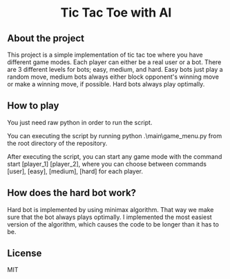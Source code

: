 <h1 align="center">
Tic Tac Toe with AI
</h1>

<h2> 
About the project
</h2>

<p>
This project is a simple implementation of tic tac toe where you have different game modes. Each player can either be a real user or a bot. There are 3 different levels for bots; easy, medium, and hard. Easy bots just play a random move, medium bots always either block opponent's winning move or make a winning move, if possible. Hard bots always play optimally.
</p>

<h2>
How to play
</h2>

<p>
You just need raw python in order to run the script.

You can executing the script by running python .\main\game_menu.py from the root directory of the repository.

After executing the script, you can start any game mode with the command start [player_1] [player_2], where you can choose between commands [user], [easy], [medium], [hard] for each player.
</p>

<h2>
How does the hard bot work?
</h2>

<p>
Hard bot is implemented by using minimax algorithm. That way we make sure that the bot always plays optimally. I implemented the most easiest version of the algorithm, which causes the code to be longer than it has to be. 
</p>

<h2>
License
</h2>

<p>
MIT
</p>